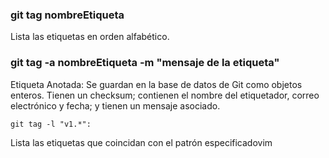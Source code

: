 ### git tag nombreEtiqueta
Lista las etiquetas en orden alfabético.

### git tag -a nombreEtiqueta -m "mensaje de la etiqueta"
Etiqueta Anotada: Se guardan en la base de datos de Git como objetos enteros. Tienen un checksum; contienen el nombre del etiquetador, correo electrónico y fecha; y tienen un mensaje asociado.

```
git tag -l "v1.*": 
```
Lista las etiquetas que coincidan con el patrón especificadovim

